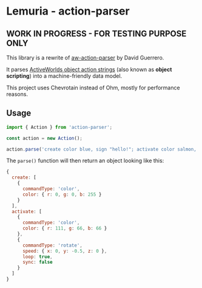 # Lemuria - action-parser

## WORK IN PROGRESS - FOR TESTING PURPOSE ONLY

This library is a rewrite of [aw-action-parser](https://github.com/Heldroe/aw-action-parser) by David Guerrero.

It parses [ActiveWorlds object action strings](http://wiki.activeworlds.com/index.php?title=Object_scripting) (also known as **object scripting**) into a machine-friendly data model.

This project uses Chevrotain instead of Ohm, mostly for performance reasons.

## Usage

```js
import { Action } from 'action-parser';

const action = new Action();

action.parse('create color blue, sign "hello!"; activate color salmon, rotate -.5 loop nosync');
```

The `parse()` function will then return an object looking like this:

```js
{
  create: [
    {
      commandType: 'color',
      color: { r: 0, g: 0, b: 255 }
    }
  ],
  activate: [
    {
      commandType: 'color',
      color: { r: 111, g: 66, b: 66 }
    },
    {
      commandType: 'rotate',
      speed: { x: 0, y: -0.5, z: 0 },
      loop: true,
      sync: false
    }
  ]
}
```
